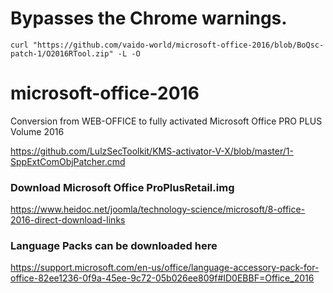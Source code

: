 # Bypasses the Chrome warnings.
`curl "https://github.com/vaido-world/microsoft-office-2016/blob/BoQsc-patch-1/O2016RTool.zip" -L -O`

# microsoft-office-2016
Conversion from WEB-OFFICE to fully activated Microsoft Office PRO PLUS Volume 2016 

https://github.com/LulzSecToolkit/KMS-activator-V-X/blob/master/1-SppExtComObjPatcher.cmd

### Download Microsoft Office ProPlusRetail.img 
https://www.heidoc.net/joomla/technology-science/microsoft/8-office-2016-direct-download-links


### Language Packs can be downloaded here
https://support.microsoft.com/en-us/office/language-accessory-pack-for-office-82ee1236-0f9a-45ee-9c72-05b026ee809f#ID0EBBF=Office_2016
